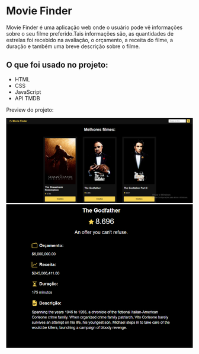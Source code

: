 <h1>Movie Finder</h1>

<p> Movie Finder é uma aplicação web onde o usuário pode vê informações sobre o seu filme preferido.Tais informações são, as quantidades de estrelas foi recebido na avaliação, o orçamento, a receita do filme, a duração e 
também uma breve descrição sobre o filme. </p>

<h2>O que foi usado no projeto:</h2>
<ul>
  <li>HTML</li>
  <li>CSS</li>
  <li>JavaScript</li>
  <li>API TMDB</li>
</ul>

<p>Preview do projeto:</p>
<img src="img\movieFinder.png">
<img src="img\detalhes.png">

